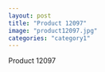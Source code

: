 ```yaml
---
layout: post
title: "Product 12097"
image: "product12097.jpg"
categories: "category1"
---
```

Product 12097
